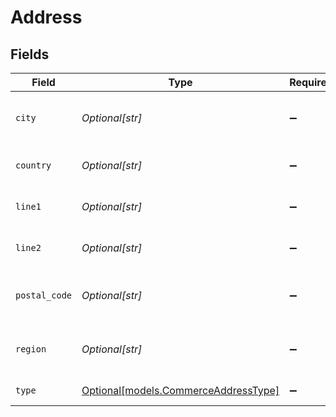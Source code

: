 # Address


## Fields

| Field                                                                    | Type                                                                     | Required                                                                 | Description                                                              |
| ------------------------------------------------------------------------ | ------------------------------------------------------------------------ | ------------------------------------------------------------------------ | ------------------------------------------------------------------------ |
| `city`                                                                   | *Optional[str]*                                                          | :heavy_minus_sign:                                                       | The third line of the address, or city                                   |
| `country`                                                                | *Optional[str]*                                                          | :heavy_minus_sign:                                                       | The country for the address                                              |
| `line1`                                                                  | *Optional[str]*                                                          | :heavy_minus_sign:                                                       | The first line of the address                                            |
| `line2`                                                                  | *Optional[str]*                                                          | :heavy_minus_sign:                                                       | The second line of the address                                           |
| `postal_code`                                                            | *Optional[str]*                                                          | :heavy_minus_sign:                                                       | The postal (or zip) code for the address                                 |
| `region`                                                                 | *Optional[str]*                                                          | :heavy_minus_sign:                                                       | The fourth line of the address, or region                                |
| `type`                                                                   | [Optional[models.CommerceAddressType]](../models/commerceaddresstype.md) | :heavy_minus_sign:                                                       | The type of the address                                                  |